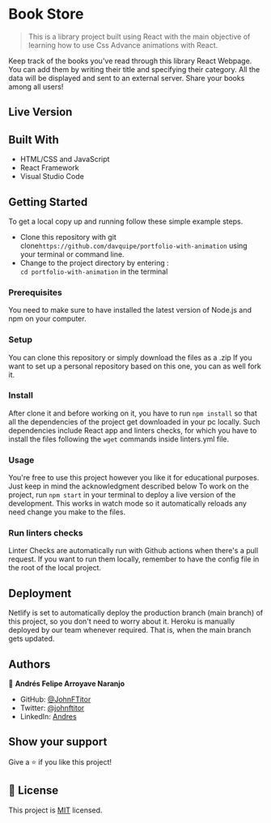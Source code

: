 <!-- #![](https://img.shields.io/badge/Microverse-blueviolet) -->

# Book Store

> This is a library project built using React with the main objective of learning how to use Css Advance animations with React. 
<!-- ![Preview](./preview.gif) -->

Keep track of the books you've read through this library React Webpage. You can add them by writing their title and specifying their category. All the data will be displayed and sent to an external server. Share your books among all users! 

## Live Version 

<!-- [Netlify](https://jfbook-store.netlify.app) <br/>
[Heroku](https://jfbook-store.herokuapp.com/) -->

## Built With

- HTML/CSS and JavaScript
- React Framework
- Visual Studio Code

## Getting Started

To get a local copy up and running follow these simple example steps.

- Clone this repository with git clone```https://github.com/davquipe/portfolio-with-animation``` using your terminal or command line.
- Change to the project directory by entering : <br>
```cd portfolio-with-animation``` in the terminal
### Prerequisites
You need to make sure to have installed the latest version of Node.js and npm on your computer.
### Setup
You can clone this repository or simply download the files as a .zip
If you want to set up a personal repository based on this one, you can as well fork it.
### Install
After clone it and before working on it, you have to run ```npm install``` so that all the dependencies of the project get downloaded in your pc locally.
Such dependencies include React app and linters checks, for which you have to install the files following the ```wget``` commands inside linters.yml file.   
   
### Usage
You're free to use this project however you like it for educational purposes. Just keep in mind the acknowledgment described below
To work on the project, run ```npm start``` in your terminal to deploy a live version of the development. This works in watch mode so it automatically reloads any need change you make to the files. 
### Run linters checks
Linter Checks are automatically run with Github actions when there's a pull request. If you want to run them locally, remember to have the config file in the root of the local project.
## Deployment
Netlify is set to automatically deploy the production branch (main branch) of this project, so you don't need to worry about it.
Heroku is manually deployed by our team whenever required. That is, when the main branch gets updated.
## Authors
👤 **Andrés Felipe Arroyave Naranjo**
- GitHub: [@JohnFTitor](https://github.com/davquipe)
- Twitter: [@johnftitor](https://twitter.com/davquipe)
- LinkedIn: [Andres](https://www.linkedin.com/in/davquipe/?locale=en_US)
## Show your support
Give a ⭐️ if you like this project!
## 📝 License
This project is [MIT](./MIT.md) licensed.